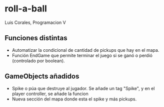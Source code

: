 # roll-a-ball
 
Luis Corales, Programacion V

## Funciones distintas
+ Automatizar la condicional de cantidad de pickups que hay en el mapa.
+ Función EndGame que permite terminar el juego si se ganó o perdió (controlado por boolean).

## GameObjects añadidos
+ Spike o púa que destruye al jugador. Se añade un tag "Spike", y en el player controller, se añade la funcion
+ Nueva sección del mapa donde esta el spike y más pickups.